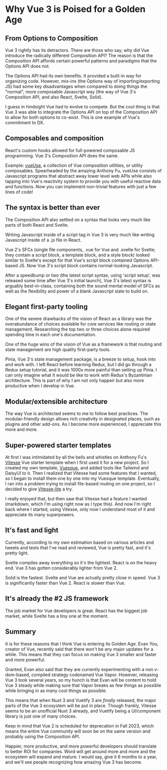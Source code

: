 # Why Vue 3 is Poised for a Golden Age

## From Options to Composition

Vue 3 rightly has its detractors. There are those who say, why did Vue introduce the radically different Composition API? The reason is that the Composition API affords certain powerful patterns and paradigms that the Options API does not.

The Options API had its own benefits. It provided a built-in way for organizing code. However, mix-ins (the Options way of importing/exporting JS) had some key disadvantages when compared to doing things the "normal", more composable Javascript way (the way of Vue 3's Composition API, and also React, Svelte, Solid).

I guess in hindsight Vue had to evolve to compete. But the cool thing is that Vue 3 was able to integrate the Options API on top of the Composition API to allow for both options to co-exist. This is one example of Vue's commitment to DX.

## Composables and composition

React's custom hooks allowed for full-powered composable JS programming. Vue 3's Composition API does the same.

Example: [vueUse](https://vueuse.org/), a collection of Vue composition utilities, or utility composables. Spearheaded by the amazing Anthony Fu, vueUse consists of Javascript programs that abstract away lower level web APIs while also tapping into Vue's reactivity system to provide you with useful reactive data and functions. Now you can implement non-trivial features with just a few lines of code!

## The syntax is better than ever

The Composition API also settled on a syntax that looks very much like parts of both React and Svelte.

Writing Javascript inside of a script tag in Vue 3 is very much like writing Javascript inside of a .js file in React.

Vue 2's SFCs (single file components, .vue for Vue and .svelte for Svelte; they contain a script block, a template block, and a style block) looked similar to Svelte's except for that Vue's script block contained Options API-based JS. Now Vue 3's script block contains normal-looking Javascript.

After a speedbump or two (the latest script syntax, using 'script setup', was released some time after Vue 3's initial launch), Vue 3's latest syntax is arguably best-in-class, containing both the sound mental model of SFCs as well as the flexibility and power of a blank Javascript slate to build on.

## Elegant first-party tooling

One of the severe drawbacks of the vision of React as a library was the overabundance of choices available for core services like routing or state management. Researching the top two or three choices alone required spending time in each one's documentation.

One of the huge wins of the vision of Vue as a framework is that routing and state management are high quality first-party tools.

Pinia, Vue 3's state management package, is a breeze to setup, hook into and work with. I left React before learning Redux, but I did go through a Redux setup tutorial, and it was 1000x more painful than setting up Pinia. I can only imagine what it would be like to work with Redux's Byzantinian architecture. This is part of why I am not only happeir but also more productive when I develop in Vue.

## Modular/extensible architecture

The way Vue is architected seems to me to follow best practices. The modular-friendly design allows rich creativity in designated places, such as plugins and other add-ons. As I become more experienced, I appreciate this more and more.

## Super-powered starter templates

At first I was intimidated by all the bells and whistles on Anthony Fu's [Vitesse](https://github.com/antfu/vitesse) Vue starter template when I first used it for a new project. So I created my own template, [Vuesque](https://github.com/Danny-Devs/vuesque), and added tools like Tailwind and DaisyUI to it. Then I realized that Vitesse had some features that I wanted, so I began to install them one by one into my Vuesque template. Eventually, I ran into a problem trying to install file-based routing on one project, so I decided to give [Vitesse-lite](https://github.com/antfu/vitesse-lite) a try.

I really enjoyed that, but then saw that Vitesse had a feature I wanted (markdown, which I'm using right now as I type this). And now I'm right back where I started, using Vitesse, only now I understand most of it and appreciate its many superpowers.

## It's fast and light

Currently, according to my own estimation based on various articles and tweets and tests that I've read and reviewed, Vue is pretty fast, and it's pretty light.

Svelte compiles away everything so it's the lightest. React is on the heavy end. Vue 3 has gotten considerably lighter from Vue 2.

Solid is the fastest. Svelte and Vue are actually pretty close in speed. Vue 3 is significantly faster than Vue 2. React is slower than Vue.

## It's already the #2 JS framework

The job market for Vue developers is great. React has the biggest job market, while Svelte has a tiny one at the moment.

## Summary

It is for these reasons that I think Vue is entering its Golden Age. Evan You, creator of Vue, recently said that there won't be any major updates for a while. This means that they can focus on making Vue 3 smaller and faster and more powerful.

Granted, Evan also said that they are currently experimenting with a non v-dom-based, compiled strategy codenamed Vue Vapor. However, releasing Vue 3 took several years, so my hunch is that Evan will be content to hold Vue 3 steady while making sure that Vapor breaks as few things as possible while bringing in as many cool things as possible.

This means that when Nuxt 3 and Vuetify 3 are *finally* released, the major parts of the Vue 3 ecosystem will be put in place. Though frankly, Vitesse seems to be an unofficial Nuxt 3 already, and Vuetify being a UI/component library is just one of many choices.

Keep in mind that Vue 2 is scheduled for deprecation in Fall 2023, which means the entire Vue community will soon be on the same version and probably using the Composition API.

Happier, more productive, and more powerful developers should translate to better ROI for companies. Word will get around more and more and the ecosystem will expand and mature. I would say, give it 6 months to a year, and we'll see people recognizing how amazing Vue 3 has become.
